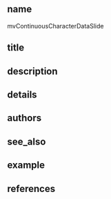 ## name
mvContinuousCharacterDataSlide
## title
## description
## details
## authors
## see_also
## example
## references

